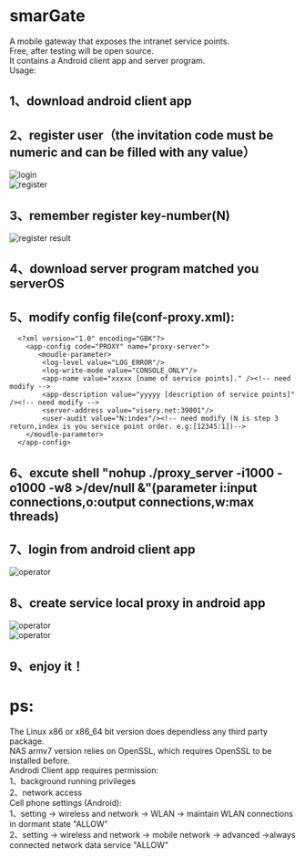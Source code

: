 # smarGate

A mobile gateway that exposes the intranet service points. <br>
Free, after testing will be open source. <br>
It contains a Android client app and server program.<br>
Usage:<br>
## 1、download android client app<br>
## 2、register user（the invitation code must be numeric and can be filled with any value）<br>
![login](https://github.com/lazy-luo/smarGate/blob/master/res/login.png)<br>
![register](https://github.com/lazy-luo/smarGate/blob/master/res/register.png)<br>
## 3、remember register key-number(N)<br>
![register result](https://github.com/lazy-luo/smarGate/blob/master/res/registerok.png)<br>
## 4、download server program matched you serverOS<br>
## 5、modify config file(conf-proxy.xml):<br>
```
  <?xml version="1.0" encoding="GBK"?>
    <app-config code="PROXY" name="proxy-server">
       <moudle-parameter>
        <log-level value="LOG_ERROR"/>
        <log-write-mode value="CONSOLE_ONLY"/>
        <app-name value="xxxxx [name of service points]." /><!-- need modify -->
        <app-description value="yyyyy [description of service points]" /><!-- need modify -->
        <server-address value="visery.net:39001"/>
        <user-audit value="N:index"/><!-- need modify (N is step 3 return,index is you service point order. e.g:[12345:1])-->
    </moudle-parameter>
  </app-config>
```
## 6、excute shell "nohup ./proxy_server -i1000 -o1000 -w8 >/dev/null &"(parameter i:input connections,o:output connections,w:max threads)<br>
## 7、login from android client app<br>
![operator](https://github.com/lazy-luo/smarGate/blob/master/res/oper1.png)<br>
## 8、create service local proxy in android app<br>
![operator](https://github.com/lazy-luo/smarGate/blob/master/res/oper2.png)<br>
![operator](https://github.com/lazy-luo/smarGate/blob/master/res/oper3.png)<br>
## 9、enjoy it！<br>
# ps:<br>
The Linux x86 or x86_64 bit version does dependless any third party package.<br>
NAS armv7 version relies on OpenSSL, which requires OpenSSL to be installed before.<br>
Androdi Client app requires permission:<br>
1、background running privileges<br>
2、network access<br>
Cell phone settings (Android):<br>
1、setting -> wireless and network -> WLAN -> maintain WLAN connections in dormant state  "ALLOW"<br>
2、setting -> wireless and network -> mobile network -> advanced ->always connected network data service "ALLOW"<br>


